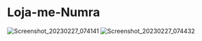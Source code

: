 # Loja-me-Numra

![Screenshot_20230227_074141](https://user-images.githubusercontent.com/50520333/221654659-1d2ab63a-ac5f-4eb8-a380-1b7b267819f3.png)
![Screenshot_20230227_074432](https://user-images.githubusercontent.com/50520333/221654665-f50042d6-9e02-489f-a1d7-f08ca7b70847.png)
